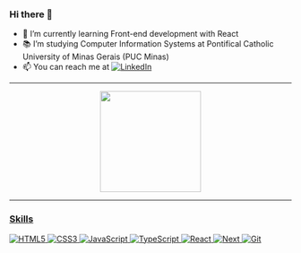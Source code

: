 ### Hi there 👋

- 🌱 I’m currently learning Front-end development with React
- 📚 I’m studying Computer Information Systems at Pontifical Catholic University of Minas Gerais (PUC Minas)
- 📫 You can reach me at  [![LinkedIn](https://img.shields.io/badge/-LinkedIn-000000?style=flat&logo=linkedin)](https://www.linkedin.com/in/gabriel-ferreira5/)

---

<div align="center">
  <a href="https://github.com/devgabrielf">
  <img height="180em" src="https://github-readme-stats.vercel.app/api/top-langs/?username=devgabrielf&layout=compact&langs_count=7&theme=omni"/>
</div>
  
---

### Skills

![HTML5](https://img.shields.io/badge/-HTML5-000000?style=flat&logo=html5)
![CSS3](https://img.shields.io/badge/-CSS3-000000?style=flat&logo=css3)
![JavaScript](https://img.shields.io/badge/-JavaScript-000000?style=flat&logo=javascript)
![TypeScript](https://img.shields.io/badge/-TypeScript-000000?style=flat&logo=typescript)
![React](https://img.shields.io/badge/-React-000000?style=flat&logo=react)
![Next](https://img.shields.io/badge/-Next-000000?style=flat&logo=react)
![Git](https://img.shields.io/badge/-Git-000000?style=flat&logo=git)
